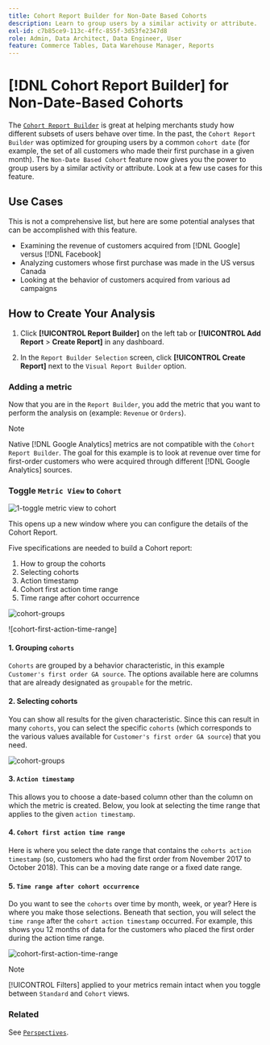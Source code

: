 ```yaml
---
title: Cohort Report Builder for Non-Date Based Cohorts
description: Learn to group users by a similar activity or attribute.
exl-id: c7b85ce9-113c-4ffc-855f-3d53fe2347d8
role: Admin, Data Architect, Data Engineer, User
feature: Commerce Tables, Data Warehouse Manager, Reports
---
```

# [!DNL Cohort Report Builder] for Non-Date-Based Cohorts

The [`Cohort Report Builder`](../dev-reports/cohort-rpt-bldr.md) is great at helping merchants study how different subsets of users behave over time. In the past, the `Cohort Report Builder` was optimized for grouping users by a common `cohort date` (for example, the set of all customers who made their first purchase in a given month). The `Non-Date Based Cohort` feature now gives you the power to group users by a similar activity or attribute. Look at a few use cases for this feature.

## Use Cases

This is not a comprehensive list, but here are some potential analyses that can be accomplished with this feature.

* Examining the revenue of customers acquired from [!DNL Google] versus [!DNL Facebook]
* Analyzing customers whose first purchase was made in the US versus Canada
* Looking at the behavior of customers acquired from various ad campaigns

## How to Create Your Analysis

1. Click **[!UICONTROL Report Builder]** on the left tab or **[!UICONTROL Add Report** > **Create Report]** in any dashboard.

1. In the `Report Builder Selection` screen, click **[!UICONTROL Create Report]** next to the `Visual Report Builder` option.

### Adding a metric

Now that you are in the `Report Builder`, you add the metric that you want to perform the analysis on (example: `Revenue` or `Orders`).

>[!NOTE]
>
>Native [!DNL Google Analytics] metrics are not compatible with the `Cohort Report Builder`. The goal for this example is to look at revenue over time for first-order customers who were acquired through different [!DNL Google Analytics] sources.

### Toggle `Metric View` to `Cohort`

![1-toggle metric view to cohort](../../assets/1-toggle-metric-view-to-cohort.png)

This opens up a new window where you can configure the details of the Cohort Report.

Five specifications are needed to build a Cohort report:

1. How to group the cohorts
1. Selecting cohorts
1. Action timestamp
1. Cohort first action time range
1. Time range after cohort occurrence

![cohort-groups](../../assets/2-cohort-groups.png)<!--{: width="200" height="224"}-->

![cohort-first-action-time-range]<!--(../../assets/3-cohort-first-action-time-range.png){: width="400" height="554"}-->

#### 1. Grouping `cohorts`

`Cohorts` are grouped by a behavior characteristic, in this example `Customer's first order GA source`. The options available here are columns that are already designated as `groupable` for the metric.

#### 2. Selecting cohorts

You can show all results for the given characteristic. Since this can result in many `cohorts`, you can select the specific `cohorts` (which corresponds to the various values available for `Customer's first order GA source`) that you need.

![cohort-groups](../../assets/4-cohort-groups.png)<!--{: width="300" height="338"}-->

#### 3. `Action timestamp`

This allows you to choose a date-based column other than the column on which the metric is created. Below, you look at selecting the time range that applies to the given `action timestamp`.

#### 4. `Cohort first action time range`

Here is where you select the date range that contains the `cohorts action timestamp` (so, customers who had the first order from November 2017 to October 2018). This can be a moving date range or a fixed date range.

#### 5. `Time range after cohort occurrence`

Do you want to see the `cohorts` over time by month, week, or year? Here is where you make those selections. Beneath that section, you will select the `time range` after the `cohort action timestamp` occurred. For example, this shows you 12 months of data for the customers who placed the first order during the action time range.

![cohort-first-action-time-range](../../assets/5-cohort-first-action-time-range.png)<!--{: width="400" height="557"}-->

>[!NOTE]
>
>[!UICONTROL Filters] applied to your metrics remain intact when you toggle between `Standard` and `Cohort` views.

### Related

See [`Perspectives`](../../data-analyst/dev-reports/cohort-rpt-bldr.md).
